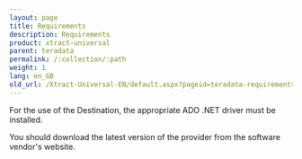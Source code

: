 ```yaml
---
layout: page
title: Requirements
description: Requirements
product: xtract-universal
parent: teradata
permalink: /:collection/:path
weight: 1
lang: en_GB
old_url: /Xtract-Universal-EN/default.aspx?pageid=teradata-requirements
---
```


For the use of the Destination, the appropriate ADO .NET driver must be installed. 


You should download the latest version of the provider from the software vendor's website.